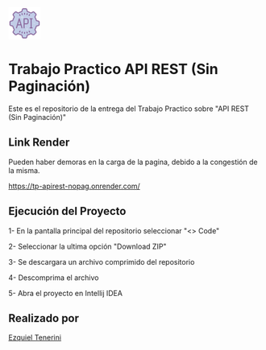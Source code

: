   <p>
    <img src="logoReadme/apirest.png"
         alt="logoApiRest"
         width="64px"
         height="64px"
      >
  </p>
</div>

# Trabajo Practico API REST (Sin Paginación)

Este es el repositorio de la entrega del Trabajo Practico sobre "API REST (Sin Paginación)"

## Link Render
Pueden haber demoras en la carga de la pagina, debido a la congestión de la misma.

https://tp-apirest-nopag.onrender.com/

## Ejecución del Proyecto

1- En la pantalla principal del repositorio seleccionar "<> Code"

2- Seleccionar la ultima opción "Download ZIP"

3- Se descargara un archivo comprimido del repositorio

4- Descomprima el archivo

5- Abra el proyecto en Intellij IDEA 

## Realizado por
[Ezquiel Tenerini](https://github.com/Teneze)
